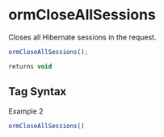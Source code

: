 # ormCloseAllSessions

 Closes all Hibernate sessions in the request.

```javascript
ormCloseAllSessions();
```

```javascript
returns void
```

## Tag Syntax

Example 2

```javascript
ormCloseAllSessions()
```
